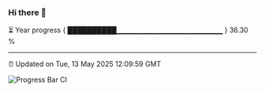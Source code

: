 ### Hi there 👋

⏳ Year progress { ██████████▁▁▁▁▁▁▁▁▁▁▁▁▁▁▁▁▁▁▁▁ } 36.30 %

---

⏰ Updated on Tue, 13 May 2025 12:09:59 GMT

![Progress Bar CI](https://github.com/liununu/liununu/workflows/Progress%20Bar%20CI/badge.svg)
